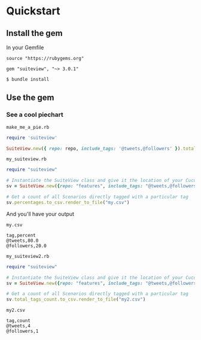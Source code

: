 # Quickstart

## Install the gem
In your Gemfile
```Gemfile
source "https://rubygems.org"

gem "suiteview", "~> 3.0.1"
```

`$ bundle install`

## Use the gem

### See a cool piechart

`make_me_a_pie.rb`

```ruby
require 'suiteview'

SuiteView.new({ repo: repo, include_tags: '@tweets,@followers' }).total_tags_count.to_csv.render_pie_chart_html("#{__dir__}/my_pie.html").launch
```

`my_suiteview.rb`

```ruby
require "suiteview"

# Instantiate the SuiteView class and give it the location of your Cucumber Suite (repo)
sv = SuiteView.new({repo: "features", include_tags: "@tweets,@followers", exclude_tag: "@wip"})

# Get a count of all Scenarios directly tagged with a particular tag
sv.percentages.to_csv.render_to_file("my.csv")
```

And you'll have your output

`my.csv`

```csv
tag,percent
@tweets,80.0
@followers,20.0
```

`my_suiteview2.rb`

```ruby
require "suiteview"

# Instantiate the SuiteView class and give it the location of your Cucumber Suite (repo)
sv = SuiteView.new({repo: "features", include_tags: "@tweets,@followers", exclude_tag: "@wip"})

# Get a count of all Scenarios directly tagged with a particular tag
sv.total_tags_count.to_csv.render_to_file("my2.csv")
```

`my2.csv`

```csv
tag,count
@tweets,4
@followers,1
```
